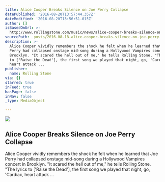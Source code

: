 ```yaml
---
title: Alice Cooper Breaks Silence on Joe Perry Collapse
datePublished: '2016-08-20T13:57:44.357Z'
dateModified: '2016-08-20T13:56:51.015Z'
author: []
isBasedOnUrl: >-
  http://www.rollingstone.com/music/news/alice-cooper-breaks-silence-on-joe-perry-collapse-w434252
sourcePath: _posts/2016-08-18-alice-cooper-breaks-silence-on-joe-perry-collapse.md
description: >-
  Alice Cooper vividly remembers the shock he felt when he learned that Joe
  Perry had collapsed onstage mid-song during a Hollywood Vampires concert in
  Brooklyn. "It scared the hell out of me," he tells Rolling Stone. "The lyrics
  to ['Raise the Dead'], the first song we played that night, go, 'Cardiac,
  heart attack ...
publisher:
  name: Rolling Stone
via: {}
starred: true
inFeed: true
hasPage: false
inNav: false
_type: MediaObject

---
```

<article style=""><img src="http://img.wennermedia.com/social/joe-perry-alice-cooper-talks-collapse-60b8c8d0-51cb-4c4e-b8d0-1b7a507a9c4c.jpg" /><h1>Alice Cooper Breaks Silence on Joe Perry Collapse</h1><p>Alice Cooper vividly remembers the shock he felt when he learned that Joe Perry had collapsed onstage mid-song during a Hollywood Vampires concert in Brooklyn. "It scared the hell out of me," he tells Rolling Stone. "The lyrics to ['Raise the Dead'], the first song we played that night, go, 'Cardiac, heart attack ...</p></article>
